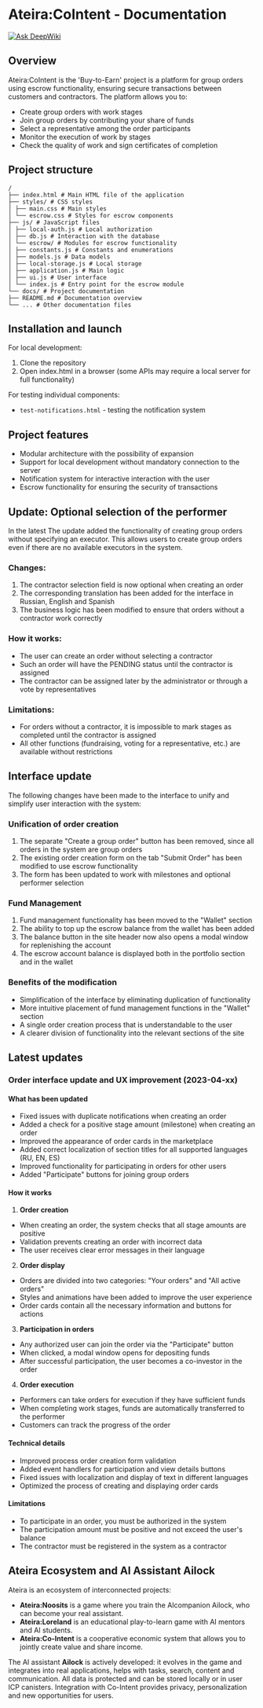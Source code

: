 # Ateira:CoIntent - Documentation
[![Ask DeepWiki](https://deepwiki.com/badge.svg)](https://deepwiki.com/ilialor/buy-to-earn)

## Overview
Ateira:CoIntent is the 'Buy-to-Earn' project is a platform for group orders using escrow functionality, ensuring secure transactions between customers and contractors. The platform allows you to:
- Create group orders with work stages
- Join group orders by contributing your share of funds
- Select a representative among the order participants
- Monitor the execution of work by stages
- Check the quality of work and sign certificates of completion


## Project structure
```
/
├── index.html # Main HTML file of the application
├── styles/ # CSS styles
│ ├── main.css # Main styles
│ └── escrow.css # Styles for escrow components
├── js/ # JavaScript files
│ ├── local-auth.js # Local authorization
│ ├── db.js # Interaction with the database
│ └── escrow/ # Modules for escrow functionality
│ ├── constants.js # Constants and enumerations
│ ├── models.js # Data models
│ ├── local-storage.js # Local storage
│ ├── application.js # Main logic
│ ├── ui.js # User interface
│ └── index.js # Entry point for the escrow module
└── docs/ # Project documentation
├── README.md # Documentation overview
└── ... # Other documentation files
```

## Installation and launch
For local development:
1. Clone the repository
2. Open index.html in a browser (some APIs may require a local server for full functionality)

For testing individual components:
- `test-notifications.html` - testing the notification system

## Project features
- Modular architecture with the possibility of expansion
- Support for local development without mandatory connection to the server
- Notification system for interactive interaction with the user
- Escrow functionality for ensuring the security of transactions

## Update: Optional selection of the performer

In the latest The update added the functionality of creating group orders without specifying an executor. This allows users to create group orders even if there are no available executors in the system.

### Changes:
1. The contractor selection field is now optional when creating an order
2. The corresponding translation has been added for the interface in Russian, English and Spanish
3. The business logic has been modified to ensure that orders without a contractor work correctly

### How it works:
- The user can create an order without selecting a contractor
- Such an order will have the PENDING status until the contractor is assigned
- The contractor can be assigned later by the administrator or through a vote by representatives

### Limitations:
- For orders without a contractor, it is impossible to mark stages as completed until the contractor is assigned
- All other functions (fundraising, voting for a representative, etc.) are available without restrictions

## Interface update

The following changes have been made to the interface to unify and simplify user interaction with the system:

### Unification of order creation
1. The separate "Create a group order" button has been removed, since all orders in the system are group orders
2. The existing order creation form on the tab "Submit Order" has been modified to use escrow functionality
3. The form has been updated to work with milestones and optional performer selection

### Fund Management
1. Fund management functionality has been moved to the "Wallet" section
2. The ability to top up the escrow balance from the wallet has been added
3. The balance button in the site header now also opens a modal window for replenishing the account
4. The escrow account balance is displayed both in the portfolio section and in the wallet

### Benefits of the modification
- Simplification of the interface by eliminating duplication of functionality
- More intuitive placement of fund management functions in the "Wallet" section
- A single order creation process that is understandable to the user
- A clearer division of functionality into the relevant sections of the site

## Latest updates

### Order interface update and UX improvement (2023-04-xx)

#### What has been updated
- Fixed issues with duplicate notifications when creating an order
- Added a check for a positive stage amount (milestone) when creating an order
- Improved the appearance of order cards in the marketplace
- Added correct localization of section titles for all supported languages ​​(RU, EN, ES)
- Improved functionality for participating in orders for other users
- Added "Participate" buttons for joining group orders

#### How it works
1. **Order creation**
- When creating an order, the system checks that all stage amounts are positive
- Validation prevents creating an order with incorrect data
- The user receives clear error messages in their language

2. **Order display**
- Orders are divided into two categories: "Your orders" and "All active orders"
- Styles and animations have been added to improve the user experience
- Order cards contain all the necessary information and buttons for actions

3. **Participation in orders**
- Any authorized user can join the order via the "Participate" button
- When clicked, a modal window opens for depositing funds
- After successful participation, the user becomes a co-investor in the order

4. **Order execution**
- Performers can take orders for execution if they have sufficient funds
- When completing work stages, funds are automatically transferred to the performer
- Customers can track the progress of the order

#### Technical details
- Improved process order creation form validation
- Added event handlers for participation and view details buttons
- Fixed issues with localization and display of text in different languages
- Optimized the process of creating and displaying order cards

#### Limitations
- To participate in an order, you must be authorized in the system
- The participation amount must be positive and not exceed the user's balance
- The contractor must be registered in the system as a contractor

## Ateira Ecosystem and AI Assistant Ailock
Ateira is an ecosystem of interconnected projects:
- **Ateira:Noosits** is a game where you train the AI ​​companion Ailock, who can become your real assistant.
- **Ateira:Loreland** is an educational play-to-learn game with AI mentors and AI students.
- **Ateira:Co-Intent** is a cooperative economic system that allows you to jointly create value and share income.

The AI ​​assistant **Ailock** is actively developed: it evolves in the game and integrates into real applications, helps with tasks, search, content and communication. All data is protected and can be stored locally or in user ICP canisters. Integration with Co-Intent provides privacy, personalization and new opportunities for users.
